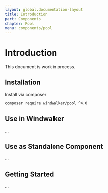 ```yaml
---
layout: global.documentation-layout
title: Introduction
part: Components
chapter: Pool
menu: components/pool
---
```


# Introduction

This document is work in process.

## Installation

Install via composer

```bash
composer require windwalker/pool ^4.0
```

## Use in Windwalker

...

## Use as Standalone Component

...

## Getting Started

...

